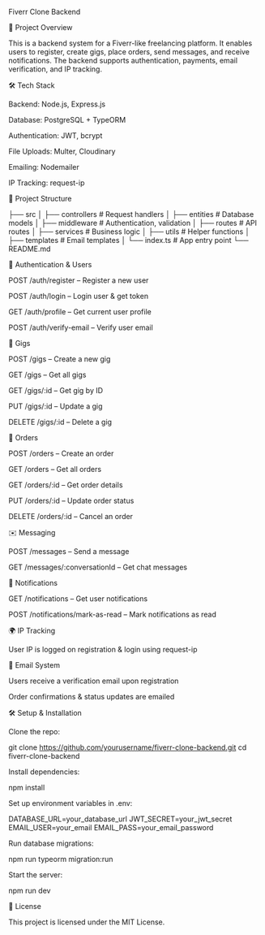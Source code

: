 Fiverr Clone Backend

🚀 Project Overview

This is a backend system for a Fiverr-like freelancing platform. It enables users to register, create gigs, place orders, send messages, and receive notifications. The backend supports authentication, payments, email verification, and IP tracking.

🛠️ Tech Stack

Backend: Node.js, Express.js

Database: PostgreSQL + TypeORM

Authentication: JWT, bcrypt

File Uploads: Multer, Cloudinary

Emailing: Nodemailer

IP Tracking: request-ip

📂 Project Structure

├── src
│   ├── controllers  # Request handlers
│   ├── entities     # Database models
│   ├── middleware   # Authentication, validation
│   ├── routes       # API routes
│   ├── services     # Business logic
│   ├── utils        # Helper functions
│   ├── templates    # Email templates
│   └── index.ts     # App entry point
└── README.md

🔑 Authentication & Users

POST /auth/register – Register a new user

POST /auth/login – Login user & get token

GET /auth/profile – Get current user profile

POST /auth/verify-email – Verify user email

🎨 Gigs

POST /gigs – Create a new gig

GET /gigs – Get all gigs

GET /gigs/:id – Get gig by ID

PUT /gigs/:id – Update a gig

DELETE /gigs/:id – Delete a gig

🛒 Orders

POST /orders – Create an order

GET /orders – Get all orders

GET /orders/:id – Get order details

PUT /orders/:id – Update order status

DELETE /orders/:id – Cancel an order

✉️ Messaging

POST /messages – Send a message

GET /messages/:conversationId – Get chat messages

📢 Notifications

GET /notifications – Get user notifications

POST /notifications/mark-as-read – Mark notifications as read

🌍 IP Tracking

User IP is logged on registration & login using request-ip

📧 Email System

Users receive a verification email upon registration

Order confirmations & status updates are emailed

🛠️ Setup & Installation

Clone the repo:

git clone https://github.com/yourusername/fiverr-clone-backend.git
cd fiverr-clone-backend

Install dependencies:

npm install

Set up environment variables in .env:

DATABASE_URL=your_database_url
JWT_SECRET=your_jwt_secret
EMAIL_USER=your_email
EMAIL_PASS=your_email_password

Run database migrations:

npm run typeorm migration:run

Start the server:

npm run dev

📝 License

This project is licensed under the MIT License.
